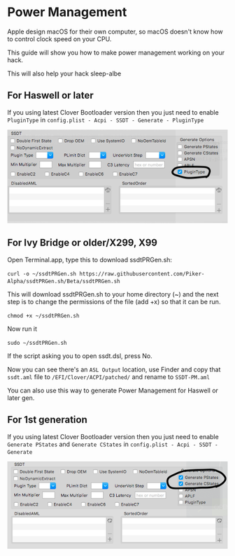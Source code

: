 # Power Management

Apple design macOS for their own computer, so macOS doesn't know how to control clock speed on your CPU.

This guide will show you how to make power management working on your hack.

This will also help your hack sleep-albe

## For Haswell or later

If you using latest Clover Bootloader version then you just need to enable `PluginType` in `config.plist - Acpi - SSDT - Generate - PluginType`

![](Picture/plugintype.png)

## For Ivy Bridge or older/X299, X99

Open Terminal.app, type this to download ssdtPRGen.sh:

`curl -o ~/ssdtPRGen.sh https://raw.githubusercontent.com/Piker-Alpha/ssdtPRGen.sh/Beta/ssdtPRGen.sh
`

This will download ssdtPRGen.sh to your home directory (~) and the next step is to change the permissions of the file (add +x) so that it can be run.

`chmod +x ~/ssdtPRGen.sh`

Now run it

`sudo ~/ssdtPRGen.sh`

If the script asking you to open ssdt.dsl, press No.

Now you can see there's an `ASL Output` location, use Finder and copy that `ssdt.aml` file to `/EFI/Clover/ACPI/patched/` and rename to `SSDT-PM.aml`

You can also use this way to generate Power Management for Haswell or later gen.

## For 1st generation

If you using latest Clover Bootloader version then you just need to enable `Generate PStates` and `Generate CStates` in `config.plist - Acpi - SSDT - Generate`

![](Picture/pm1.png)

